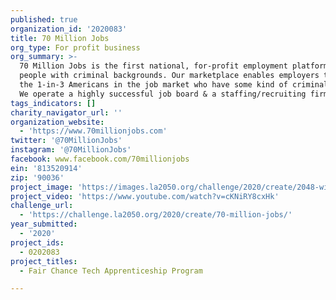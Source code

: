 ```yaml
---
published: true
organization_id: '2020083'
title: 70 Million Jobs
org_type: For profit business
org_summary: >-
  70 Million Jobs is the first national, for-profit employment platform for
  people with criminal backgrounds. Our marketplace enables employers to access
  the 1-in-3 Americans in the job market who have some kind of criminal record.
  We operate a highly successful job board & a staffing/recruiting firm.
tags_indicators: []
charity_navigator_url: ''
organization_website:
  - 'https://www.70millionjobs.com'
twitter: '@70MillionJobs'
instagram: '@70MillionJobs'
facebook: www.facebook.com/70millionjobs
ein: '813520914'
zip: '90036'
project_image: 'https://images.la2050.org/challenge/2020/create/2048-wide/70-million-jobs.jpg'
project_video: 'https://www.youtube.com/watch?v=cKNiRY8cxHk'
challenge_url:
  - 'https://challenge.la2050.org/2020/create/70-million-jobs/'
year_submitted:
  - '2020'
project_ids:
  - 0202083
project_titles:
  - Fair Chance Tech Apprenticeship Program

---
```

